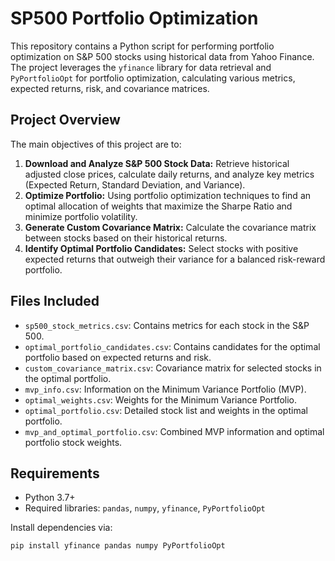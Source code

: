 # SP500 Portfolio Optimization

This repository contains a Python script for performing portfolio optimization on S&P 500 stocks using historical data from Yahoo Finance. The project leverages the `yfinance` library for data retrieval and `PyPortfolioOpt` for portfolio optimization, calculating various metrics, expected returns, risk, and covariance matrices. 

## Project Overview

The main objectives of this project are to:
1. **Download and Analyze S&P 500 Stock Data:** Retrieve historical adjusted close prices, calculate daily returns, and analyze key metrics (Expected Return, Standard Deviation, and Variance).
2. **Optimize Portfolio:** Using portfolio optimization techniques to find an optimal allocation of weights that maximize the Sharpe Ratio and minimize portfolio volatility.
3. **Generate Custom Covariance Matrix:** Calculate the covariance matrix between stocks based on their historical returns.
4. **Identify Optimal Portfolio Candidates:** Select stocks with positive expected returns that outweigh their variance for a balanced risk-reward portfolio.

## Files Included
- `sp500_stock_metrics.csv`: Contains metrics for each stock in the S&P 500.
- `optimal_portfolio_candidates.csv`: Contains candidates for the optimal portfolio based on expected returns and risk.
- `custom_covariance_matrix.csv`: Covariance matrix for selected stocks in the optimal portfolio.
- `mvp_info.csv`: Information on the Minimum Variance Portfolio (MVP).
- `optimal_weights.csv`: Weights for the Minimum Variance Portfolio.
- `optimal_portfolio.csv`: Detailed stock list and weights in the optimal portfolio.
- `mvp_and_optimal_portfolio.csv`: Combined MVP information and optimal portfolio stock weights.

## Requirements

- Python 3.7+
- Required libraries: `pandas`, `numpy`, `yfinance`, `PyPortfolioOpt`

Install dependencies via:
```bash
pip install yfinance pandas numpy PyPortfolioOpt
